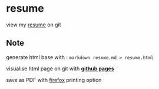 # resume

view my [resume](https://tolo38.github.io/resume/) on git

Note
---

generate html base with : `markdown resume.md > resume.html`

visualise html page on git with [**github pages**](https://pages.github.com/)

save as PDF with [firefox](https://stackoverflow.com/questions/24203168/save-an-html-resume-as-a-pdf) printing option
